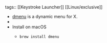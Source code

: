 tags:: [[Keystroke Launcher]] [[Linux/exclusive]]

- [dmenu](https://tools.suckless.org/dmenu/) is a dynamic menu for X.
-
- Install on macOS
	- ```shell
	  brew install dmenu
	  ```